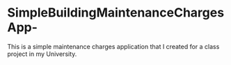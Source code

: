 # SimpleBuildingMaintenanceChargesApp-
This is a simple maintenance charges application that I created for a class project in my University.
